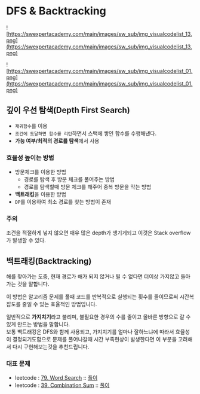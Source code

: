 # DFS & Backtracking

![https://swexpertacademy.com/main/images/sw_sub/img_visualcodelist_13.png](https://swexpertacademy.com/main/images/sw_sub/img_visualcodelist_13.png)

![https://swexpertacademy.com/main/images/sw_sub/img_visualcodelist_01.png](https://swexpertacademy.com/main/images/sw_sub/img_visualcodelist_01.png)

## 깊이 우선 탐색(Depth First Search)

- `재귀함수`를 이용
- `조건에 도달하면 함수를 리턴`하면서 스택에 쌓인 함수를 수행해낸다.
- **가능 여부/최적의 경로를 탐색**에서 사용

### 효율성 높이는 방법

- 방문체크를 이용한 방법
  - 경로를 탐색 후 방문 체크를 풀어주는 방법
  - 경로를 탐색할때 방문 체크를 해주어 중복 방문을 막는 방법
- **백트래킹**을 이용한 방법
- `DP`를 이용하여 최소 경로를 찾는 방법이 존재

### 주의

조건을 적절하게 넣지 않으면 매우 많은 depth가 생기게되고 이것은 Stack overflow가 발생할 수 있다.

## 백트래킹(Backtracking)

해를 찾아가는 도중, 현재 경로가 해가 되지 않거나 될 수 없다면 더이상 가지않고 돌아가는 것을 말합니다.

이 방법은 알고리즘 문제를 풀때 코드를 반복적으로 실행되는 횟수를 줄이므로써 시간복잡도를 줄일 수 있는 효율적인 방법입니다.

일반적으로 **가지치기**라고 불리며, 불필요한 경우의 수를 줄이고 올바른 방향으로 갈 수 있게 만드는 방법을 말합니다.  
보통 백트래킹은 DFS와 함께 사용되고, 가지치기를 얼마나 잘하느냐에 따라서 효율성이 결정되기도함으로 문제를 풀어나갈때 시간 부족현상이 발생한다면 이 부분을 고려해서 다시 구현해보는것을 추천드립니다.

### 대표 문제

- leetcode : [79. Word Search](https://leetcode.com/problems/word-search/) :: [풀이](https://github.com/253eosam/Algorithm/blob/master/leetcode/p79.md)
- leetcode : [39. Combination Sum](https://leetcode.com/problems/combination-sum/) :: [풀이](https://github.com/253eosam/Algorithm/blob/master/leetcode/p39.md)
